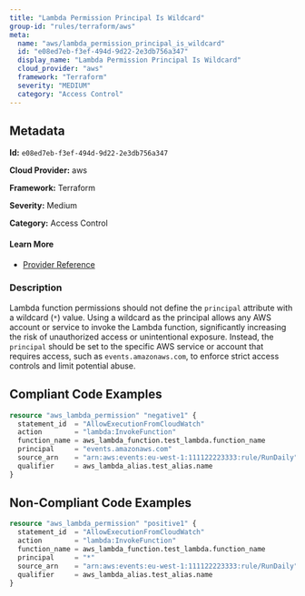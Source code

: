 ```yaml
---
title: "Lambda Permission Principal Is Wildcard"
group-id: "rules/terraform/aws"
meta:
  name: "aws/lambda_permission_principal_is_wildcard"
  id: "e08ed7eb-f3ef-494d-9d22-2e3db756a347"
  display_name: "Lambda Permission Principal Is Wildcard"
  cloud_provider: "aws"
  framework: "Terraform"
  severity: "MEDIUM"
  category: "Access Control"
---
```

## Metadata

**Id:** `e08ed7eb-f3ef-494d-9d22-2e3db756a347`

**Cloud Provider:** aws

**Framework:** Terraform

**Severity:** Medium

**Category:** Access Control

#### Learn More

 - [Provider Reference](https://docs.ansible.com/ansible/latest/collections/community/aws/lambda_policy_module.html)

### Description

 Lambda function permissions should not define the `principal` attribute with a wildcard (`*`) value. Using a wildcard as the principal allows any AWS account or service to invoke the Lambda function, significantly increasing the risk of unauthorized access or unintentional exposure. Instead, the `principal` should be set to the specific AWS service or account that requires access, such as `events.amazonaws.com`, to enforce strict access controls and limit potential abuse.


## Compliant Code Examples
```terraform
resource "aws_lambda_permission" "negative1" {
  statement_id  = "AllowExecutionFromCloudWatch"
  action        = "lambda:InvokeFunction"
  function_name = aws_lambda_function.test_lambda.function_name
  principal     = "events.amazonaws.com"
  source_arn    = "arn:aws:events:eu-west-1:111122223333:rule/RunDaily"
  qualifier     = aws_lambda_alias.test_alias.name
}

```
## Non-Compliant Code Examples
```terraform
resource "aws_lambda_permission" "positive1" {
  statement_id  = "AllowExecutionFromCloudWatch"
  action        = "lambda:InvokeFunction"
  function_name = aws_lambda_function.test_lambda.function_name
  principal     = "*"
  source_arn    = "arn:aws:events:eu-west-1:111122223333:rule/RunDaily"
  qualifier     = aws_lambda_alias.test_alias.name
}

```